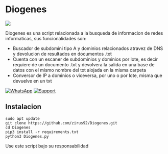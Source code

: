 # Diogenes 

![](https://telegra.ph/file/1f3e6bca1f513a5d8d74b.jpg)

Diogenes es una script relacionada a la busqueda de informacion de redes informaticas, sus funcionalidades son:

-  Buscador de subdomini tipo A y dominios relacionados atravez de DNS y devolucion de resultados en documentos .txt
- Cuenta con un escaner de subdominios y dominios por lote, es decir requiere de un documento .txt y devolvera la salida en una base de datos con el mismo nombre del txt alojada en la misma carpeta
- Conversor de IP a dominios o viceversa, por uno o por lote, misma que devuelve en un txt

[![WhatsApp](https://img.shields.io/badge/GRUPO-25D366?style=for-the-badge&logo=whatsapp&logoColor=white)](https://chat.whatsapp.com/DhGV5Mg2D9u1HOravY5H3S) [![Support](https://img.shields.io/badge/TELEGRAM-2CA5E0?style=for-the-badge&logo=telegram&logoColor=white)](https://t.me/A5359720001)

 ## Instalacion
    sudo apt update
    git clone https://github.com/zirus92/Diogenes.git
	cd Diogenes
	pip3 install -r requirements.txt
	python3 Diogenes.py
	
Use este script bajo su responsabilidad